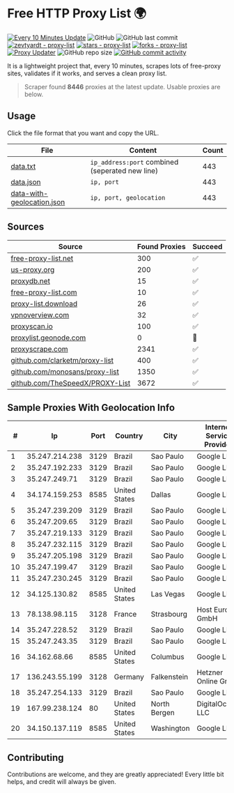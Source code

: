 
# Free HTTP Proxy List 🌍

[![Every 10 Minutes Update](https://github.com/mertguvencli/http-proxy-list/actions/workflows/main.yml/badge.svg?branch=main)](https://github.com/mertguvencli/http-proxy-list/actions/workflows/main.yml)
![GitHub](https://img.shields.io/github/license/mertguvencli/http-proxy-list)
![GitHub last commit](https://img.shields.io/github/last-commit/mertguvencli/http-proxy-list)
[![zevtyardt - proxy-list](https://img.shields.io/static/v1?label=zevtyardt&message=proxy-list&color=blue&logo=github)](https://github.com/zevtyardt/proxy-list "Go to GitHub repo")
[![stars - proxy-list](https://img.shields.io/github/stars/zevtyardt/proxy-list?style=social)](https://github.com/zevtyardt/proxy-list)
[![forks - proxy-list](https://img.shields.io/github/forks/zevtyardt/proxy-list?style=social)](https://github.com/zevtyardt/proxy-list)
[![Proxy Updater](https://github.com/zevtyardt/proxy-list/workflows/Proxy%20Updater/badge.svg)](https://github.com/zevtyardt/proxy-list/actions?query=workflow:"Proxy+Updater")
![GitHub repo size](https://img.shields.io/github/repo-size/zevtyardt/proxy-list)
[![GitHub commit activity](https://img.shields.io/github/commit-activity/m/zevtyardt/proxy-list?logo=commits)](https://github.com/zevtyardt/proxy-list/commits/main)

It is a lightweight project that, every 10 minutes, scrapes lots of free-proxy sites, validates if it works, and serves a clean proxy list.

> Scraper found **8446** proxies at the latest update. Usable proxies are below.

## Usage

Click the file format that you want and copy the URL.

|File|Content|Count|
|----|-------|-----|
|[data.txt](https://raw.githubusercontent.com/mertguvencli/http-proxy-list/main/proxy-list/data.txt)|`ip_address:port` combined (seperated new line)|443|
|[data.json](https://raw.githubusercontent.com/mertguvencli/http-proxy-list/main/proxy-list/data.json)|`ip, port`|443|
|[data-with-geolocation.json](https://raw.githubusercontent.com/mertguvencli/http-proxy-list/main/proxy-list/data-with-geolocation.json)|`ip, port, geolocation`|443|

## Sources

|Source|Found Proxies|Succeed|
|------|-------------|-------|
|[free-proxy-list.net](https://free-proxy-list.net)|300|✅|
|[us-proxy.org](https://www.us-proxy.org)|200|✅|
|[proxydb.net](http://proxydb.net)|15|✅|
|[free-proxy-list.com](https://free-proxy-list.com/?page=&port=&type%5B%5D=http&type%5B%5D=https&up_time=0&search=Search)|10|✅|
|[proxy-list.download](https://www.proxy-list.download/HTTP)|26|✅|
|[vpnoverview.com](https://vpnoverview.com/privacy/anonymous-browsing/free-proxy-servers)|32|✅|
|[proxyscan.io](https://www.proxyscan.io)|100|✅|
|[proxylist.geonode.com](https://proxylist.geonode.com/api/proxy-list?limit=300&page=1&sort_by=lastChecked&sort_type=desc&protocols=http,https)|0|🚫|
|[proxyscrape.com](https://api.proxyscrape.com/v2/?request=displayproxies&protocol=http&timeout=10000&country=all&ssl=all&anonymity=all)|2341|✅|
|[github.com/clarketm/proxy-list](https://raw.githubusercontent.com/clarketm/proxy-list/master/proxy-list-raw.txt)|400|✅|
|[github.com/monosans/proxy-list](https://raw.githubusercontent.com/monosans/proxy-list/main/proxies/http.txt)|1350|✅|
|[github.com/TheSpeedX/PROXY-List](https://raw.githubusercontent.com/TheSpeedX/PROXY-List/master/http.txt)|3672|✅|


## Sample Proxies With Geolocation Info

|#|Ip|Port|Country|City|Internet Service Provider|
|-|--|----|-------|----|-------------------------|
|1|35.247.214.238|3129|Brazil|Sao Paulo|Google LLC|
|2|35.247.192.233|3129|Brazil|Sao Paulo|Google LLC|
|3|35.247.249.71|3129|Brazil|Sao Paulo|Google LLC|
|4|34.174.159.253|8585|United States|Dallas|Google LLC|
|5|35.247.239.209|3129|Brazil|Sao Paulo|Google LLC|
|6|35.247.209.65|3129|Brazil|Sao Paulo|Google LLC|
|7|35.247.219.133|3129|Brazil|Sao Paulo|Google LLC|
|8|35.247.232.115|3129|Brazil|Sao Paulo|Google LLC|
|9|35.247.205.198|3129|Brazil|Sao Paulo|Google LLC|
|10|35.247.199.47|3129|Brazil|Sao Paulo|Google LLC|
|11|35.247.230.245|3129|Brazil|Sao Paulo|Google LLC|
|12|34.125.130.82|8585|United States|Las Vegas|Google LLC|
|13|78.138.98.115|3128|France|Strasbourg|Host Europe GmbH|
|14|35.247.228.52|3129|Brazil|Sao Paulo|Google LLC|
|15|35.247.243.35|3129|Brazil|Sao Paulo|Google LLC|
|16|34.162.68.66|8585|United States|Columbus|Google LLC|
|17|136.243.55.199|3128|Germany|Falkenstein|Hetzner Online GmbH|
|18|35.247.254.133|3129|Brazil|Sao Paulo|Google LLC|
|19|167.99.238.124|80|United States|North Bergen|DigitalOcean, LLC|
|20|34.150.137.119|8585|United States|Washington|Google LLC|



## Contributing

Contributions are welcome, and they are greatly appreciated! Every
little bit helps, and credit will always be given.

